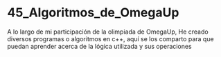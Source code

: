 # 45_Algoritmos_de_OmegaUp
A lo largo de mi participación de la olimpiada de OmegaUp, He creado diversos programas o algoritmos en c++, aquí se los comparto para que puedan aprender acerca de la lógica utilizada y sus operaciones
